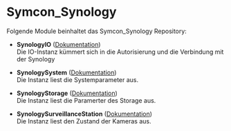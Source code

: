 # Symcon_Synology

Folgende Module beinhaltet das Symcon_Synology Repository:

- __SynologyIO__ ([Dokumentation](SynologyIO))  
	Die IO-Instanz kümmert sich in die Autorisierung und die Verbindung mit der Synology 

- __SynologySystem__ ([Dokumentation](SynologySystem))  
	Die Instanz liest die Systemparameter aus.

- __SynologyStorage__ ([Dokumentation](SynologyStorage))  
	Die Instanz liest die Paramerter des Storage aus. 

- __SynologySurveillanceStation__ ([Dokumentation](SynologySurveillanceStation))  
	Die Instanz liest den Zustand der Kameras aus. 